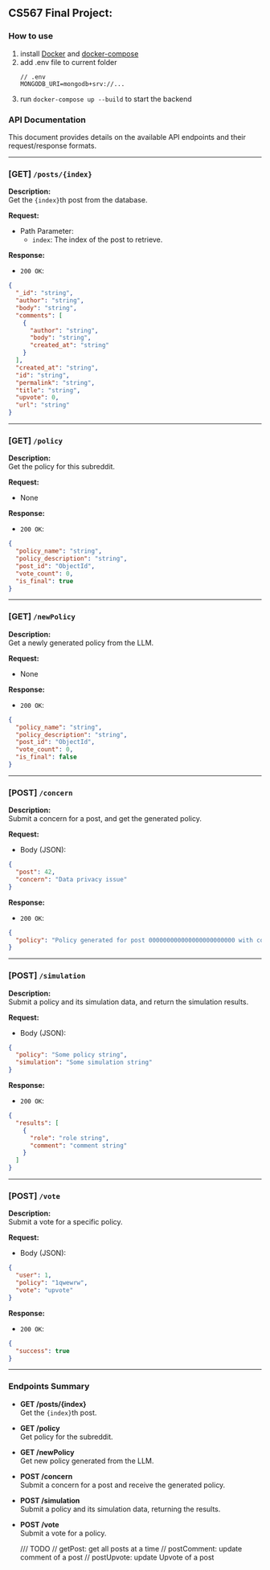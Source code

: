 ## CS567 Final Project:

### How to use
1. install [Docker](https://docs.docker.com/desktop/setup/install/mac-install/) and [docker-compose](https://docs.docker.com/compose/install/)
2. add .env file to current folder
   ```
   // .env
   MONGODB_URI=mongodb+srv://...
   ```
3. run `docker-compose up --build` to start the backend 

### API Documentation

This document provides details on the available API endpoints and their request/response formats.

---

### [GET] `/posts/{index}`
**Description:**  
Get the `{index}`th post from the database.

**Request:**
- Path Parameter:
  - `index`: The index of the post to retrieve.

**Response:**
- `200 OK`:
```json
{
  "_id": "string",
  "author": "string",
  "body": "string",
  "comments": [
    {
      "author": "string",
      "body": "string",
      "created_at": "string"
    }
  ],
  "created_at": "string",
  "id": "string",
  "permalink": "string",
  "title": "string",
  "upvote": 0,
  "url": "string"
}
```

---

### [GET] `/policy`
**Description:**  
Get the policy for this subreddit.

**Request:**
- None

**Response:**
- `200 OK`:
```json
{
  "policy_name": "string",
  "policy_description": "string",
  "post_id": "ObjectId",
  "vote_count": 0,
  "is_final": true
}
```

---

### [GET] `/newPolicy`
**Description:**  
Get a newly generated policy from the LLM.

**Request:**
- None

**Response:**
- `200 OK`:
```json
{
  "policy_name": "string",
  "policy_description": "string",
  "post_id": "ObjectId",
  "vote_count": 0,
  "is_final": false
}
```

---

### [POST] `/concern`
**Description:**  
Submit a concern for a post, and get the generated policy.

**Request:**
- Body (JSON):
```json
{
  "post": 42,
  "concern": "Data privacy issue"
}
```

**Response:**
- `200 OK`:
```json
{
  "policy": "Policy generated for post 000000000000000000000000 with concern: Data privacy issue"
}
```

---

### [POST] `/simulation`
**Description:**  
Submit a policy and its simulation data, and return the simulation results.

**Request:**
- Body (JSON):
```json
{
  "policy": "Some policy string",
  "simulation": "Some simulation string"
}
```

**Response:**
- `200 OK`:
```json
{
  "results": [
    {
      "role": "role string",
      "comment": "comment string"
    }
  ]
}
```

---

### [POST] `/vote`
**Description:**  
Submit a vote for a specific policy.

**Request:**
- Body (JSON):
```json
{
  "user": 1,
  "policy": "1qwewrw",
  "vote": "upvote"
}
```

**Response:**
- `200 OK`:
```json
{
  "success": true
}
```

---

### Endpoints Summary

- **GET /posts/{index}**  
  Get the `{index}`th post.

- **GET /policy**  
  Get policy for the subreddit.

- **GET /newPolicy**  
  Get new policy generated from the LLM.

- **POST /concern**  
  Submit a concern for a post and receive the generated policy.

- **POST /simulation**  
  Submit a policy and its simulation data, returning the results.

- **POST /vote**  
  Submit a vote for a policy.

  /// TODO
  // getPost: get all posts at a time
  // postComment: update comment of a post
  // postUpvote: update Upvote of a post


